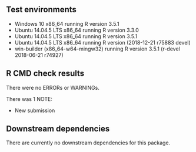 ## Test environments
* Windows 10 x86_64 running R version 3.5.1
* Ubuntu 14.04.5 LTS x86_64 running R version 3.3.0
* Ubuntu 14.04.5 LTS x86_64 running R version 3.5.1
* Ubuntu 14.04.5 LTS x86_64 running R version (2018-12-21 r75883 devel)
* win-builder (x86_64-w64-mingw32) running R version 3.5.1 (r-devel 2018-06-21 r74927)

## R CMD check results
There were no ERRORs or WARNINGs. 

There was 1 NOTE:

* New submission

## Downstream dependencies
There are currently no downstream dependencies for this package.

